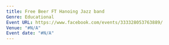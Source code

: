 ```yaml
---
title: Free Beer FT Hanoing Jazz band
Genre: Educational
Event URL: https://www.facebook.com/events/333328053763889/
Venue: "#N/A"
Event date: "#N/A"
---
```


